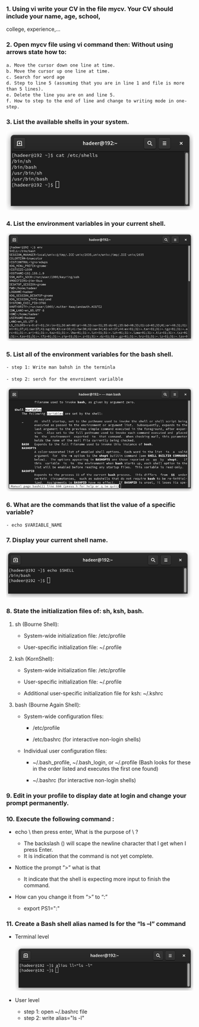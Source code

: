 ### 1. Using vi write your CV in the file mycv. Your CV should include your name, age, school,
college, experience,...


### 2. Open mycv file using vi command then: Without using arrows state how to:
	a. Move the cursor down one line at time.
	b. Move the cursor up one line at time.
	c. Search for word age
	d. Step to line 5 (assuming that you are in line 1 and file is more than 5 lines).
	e. Delete the line you are on and line 5.
	f. How to step to the end of line and change to writing mode in one-step.

### 3. List the available shells in your system.
   
![q3](q3)

### 4. List the environment variables in your current shell.
   
![q4](q4)

### 5. List all of the environment variables for the bash shell.
	
 	- step 1: Write man bahsh in the terminla
	
 	- step 2: serch for the envroiment varialble
	
  ![q5](q5_3)
	
### 6. What are the commands that list the value of a specific variable?
	- echo $VARIABLE_NAME

### 7. Display your current shell name.
![q7](q7)

### 8. State the initialization files of: sh, ksh, bash.
1. sh (Bourne Shell):	
    - System-wide initialization file: /etc/profile

    - User-specific initialization file: ~/.profile

2. ksh (KornShell):
    - System-wide initialization file: /etc/profile

    - User-specific initialization file: ~/.profile

    - Additional user-specific initialization file for ksh: ~/.kshrc

3. bash (Bourne Again Shell):
    -  System-wide configuration files:
		- /etc/profile
	
		- /etc/bashrc (for interactive non-login shells)
	
    - Individual user configuration files:
		- ~/.bash_profile, ~/.bash_login, or ~/.profile 
		(Bash looks for these in the order listed and executes the first one found)
	
		- ~/.bashrc (for interactive non-login shells)

### 9. Edit in your profile to display date at login and change your prompt permanently.

### 10. Execute the following command :
-  echo \ then press enter, What is the purpose of \ ? 

	- The backslash (\) will scape the newline character that I get when I press Enter.
	- It is indication that the command is not yet complete.

- Nottice the prompt ”>” what is that
	- It indicate that the shell is expecting more input to finish the command.

- How can you change it from “>” to “:”
	- export PS1=":"

### 11. Create a Bash shell alias named ls for the “ls –l” command
- Terminal level
 
  ![q11](q11_terminal)
 
- User level
	- step 1: open ~/.bashrc file
	- step 2: write alias="ls -l"
	


